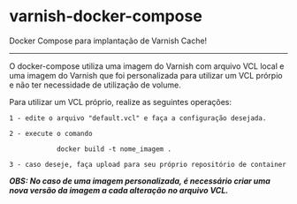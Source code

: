# varnish-docker-compose
Docker Compose para implantação de Varnish Cache!

---

O docker-compose utiliza uma imagem do Varnish com arquivo VCL local e uma imagem do Varnish que foi personalizada para utilizar um VCL prórpio e não ter necessidade de utilização de volume.

Para utilizar um VCL próprio, realize as seguintes operações:

    1 - edite o arquivo "default.vcl" e faça a configuração desejada.

    2 - execute o comando

                docker build -t nome_imagem .

    3 - caso deseje, faça upload para seu próprio repositório de container


***OBS: No caso de uma imagem personalizada, é necessário criar uma nova versão da imagem a cada alteração no arquivo VCL.***